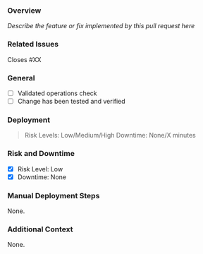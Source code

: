 ### Overview
*Describe the feature or fix implemented by this pull request here*

### Related Issues
Closes #XX

### General
- [ ] Validated operations check
- [ ] Change has been tested and verified

### Deployment
> Risk Levels: Low/Medium/High
> Downtime: None/X minutes

### Risk and Downtime
- [x] Risk Level: Low
- [x] Downtime: None

### Manual Deployment Steps
None.

### Additional Context
None.
